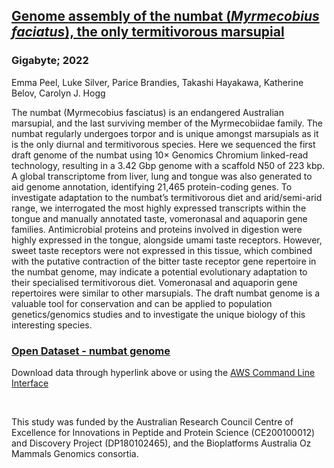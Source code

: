 ## [Genome assembly of the numbat (_Myrmecobius faciatus_), the only termitivorous marsupial](https://doi.org/10.46471/gigabyte.47)

### Gigabyte; 2022
Emma Peel, Luke Silver, Parice Brandies, Takashi Hayakawa, Katherine Belov, Carolyn J. Hogg

The numbat (Myrmecobius fasciatus) is an endangered Australian marsupial, and the last surviving member of the Myrmecobiidae family. The numbat regularly undergoes torpor and is unique amongst marsupials as it is the only diurnal and termitivorous species. Here we sequenced the first draft genome of the numbat using 10× Genomics Chromium linked-read technology, resulting in a 3.42 Gbp genome with a scaffold N50 of 223 kbp. A global transcriptome from liver, lung and tongue was also generated to aid genome annotation, identifying 21,465 protein-coding genes. To investigate adaptation to the numbat’s termitivorous diet and arid/semi-arid range, we interrogated the most highly expressed transcripts within the tongue and manually annotated taste, vomeronasal and aquaporin gene families. Antimicrobial proteins and proteins involved in digestion were highly expressed in the tongue, alongside umami taste receptors. However, sweet taste receptors were not expressed in this tissue, which combined with the putative contraction of the bitter taste receptor gene repertoire in the numbat genome, may indicate a potential evolutionary adaptation to their specialised termitivorous diet. Vomeronasal and aquaporin gene repertoires were similar to other marsupials. The draft numbat genome is a valuable tool for conservation and can be applied to population genetics/genomics studies and to investigate the unique biology of this interesting species.

### [Open Dataset - numbat genome](../species/Myrmecobius_fasciatus.md)

Download data through hyperlink above or using the [AWS Command Line Interface](https://docs.aws.amazon.com/cli/latest/userguide/cli-chap-install.html)
  
<br>

This study was funded by the Australian Research Council Centre of Excellence for Innovations in Peptide and Protein Science (CE200100012) and Discovery Project (DP180102465), and the Bioplatforms Australia Oz Mammals Genomics consortia.
